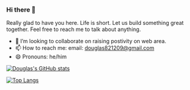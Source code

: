 ### Hi there 👋

Really glad to have you here. Life is short. Let us build something great together. Feel free to reach me to talk about anything.

- 👯 I’m looking to collaborate on raising postivity on web area. 
- 📫 How to reach me: email: douglas821209@gmail.com
- 😄 Pronouns: he/him

[![Douglas's GitHub stats](https://github-readme-stats.vercel.app/api?username=douglashwang82&hide=stars&show_icons=true&theme=buefy)](https://github.com/douglashwang82/github-readme-stats)

[![Top Langs](https://github-readme-stats.vercel.app/api/top-langs/?username=douglashwang82&layout=compact&hide=html,css&theme=buefy)](https://github.com/douglashwang82/github-readme-stats)
